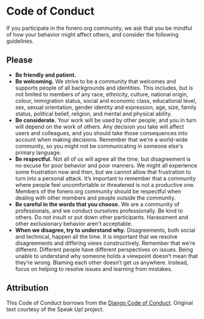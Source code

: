 # Code of Conduct

If you participate in the fonero.org community, we ask that you be mindful of
how your behavior might affect others, and consider the following guidelines.

## Please

* **Be friendly and patient.**
* **Be welcoming.** We strive to be a community that welcomes and supports
  people of all backgrounds and identities. This includes, but is not limited to
  members of any race, ethnicity, culture, national origin, colour, immigration
  status, social and economic class, educational level, sex, sexual orientation,
  gender identity and expression, age, size, family status, political belief,
  religion, and mental and physical ability.
* **Be considerate.** Your work will be used by other people, and you in turn
  will depend on the work of others. Any decision you take will affect users and
  colleagues, and you should take those consequences into account when making
  decisions. Remember that we're a world-wide community, so you might not be
  communicating in someone else's primary language.
* **Be respectful.** Not all of us will agree all the time, but disagreement is
  no excuse for poor behavior and poor manners. We might all experience some
  frustration now and then, but we cannot allow that frustration to turn into a
  personal attack. It’s important to remember that a community where people feel
  uncomfortable or threatened is not a productive one. Members of the
  fonero.org community should be respectful when dealing with other members and
  people outside the community.
* **Be careful in the words that you choose.** We are a community of
  professionals, and we conduct ourselves professionally. Be kind to others. Do
  not insult or put down other participants. Harassment and other exclusionary
  behavior aren't acceptable.
* **When we disagree, try to understand why.** Disagreements, both social and
  technical, happen all the time. It is important that we resolve disagreements
  and differing views constructively. Remember that we’re different. Different
  people have different perspectives on issues. Being unable to understand why
  someone holds a viewpoint doesn’t mean that they’re wrong. Blaming each other
  doesn’t get us anywhere. Instead, focus on helping to resolve issues and
  learning from mistakes.

## Attribution

This Code of Conduct borrows from the [Django Code of
Conduct](https://www.djangoproject.com/conduct/). Original text courtesy of the
Speak Up! project.
